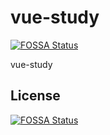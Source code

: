 # vue-study
[![FOSSA Status](https://app.fossa.com/api/projects/git%2Bgithub.com%2Fusjfg1996%2Fvue-study.svg?type=shield)](https://app.fossa.com/projects/git%2Bgithub.com%2Fusjfg1996%2Fvue-study?ref=badge_shield)

vue-study


## License
[![FOSSA Status](https://app.fossa.com/api/projects/git%2Bgithub.com%2Fusjfg1996%2Fvue-study.svg?type=large)](https://app.fossa.com/projects/git%2Bgithub.com%2Fusjfg1996%2Fvue-study?ref=badge_large)